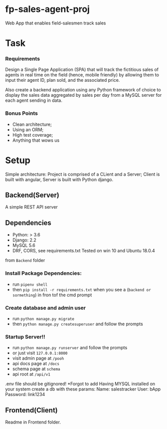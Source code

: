 # fp-sales-agent-proj
Web App that enables field-salesmen track sales

# Task
### Requirements
Design a Single Page Application (SPA) that will track the fictitious sales of agents in real time on
the field (hence, mobile friendly) by allowing them to input their agent ID, plan sold, and the
associated price.

Also create a backend application using any Python framework of choice to display the sales data
aggregated by sales per day from a MySQL server for each agent sending in data.

### Bonus Points
* Clean architecture;
* Using an ORM;
* High test coverage;
* Anything that wows us

# Setup
Simple architecture:
Project is comprised of a CLient and a Server; Client is built with angular, Server is built with Python django.

## Backend(Server)
A simple REST API server

Dependencies
------------
* Python: > 3.6
* Django: 2.2
* MySQL 5.6 
* DRF, CORS, see requirements.txt
Tested on win 10 and Ubuntu 18.0.4

from `Backend` folder
### Install Package Dependencies:
* run `pipenv shell`
* then `pip install -r requirements.txt` when you see a (`backend or sormething`) in fron tof the cmd prompt
### Create database and admin user
* run `python manage.py migrate`
* then `python manage.py createsuperuser` and follow the prompts
### Startup Server!!
* run `python manage.py runserver` and follow the prompts
* or just visit `127.0.0.1:8000`
* visit admin page at `/pooh`
* api docs page at `/docs`
* schema page at `schema`
* api root at `/api/v1`


.env file should be gitignored!
*Forgot to add
Having MYSQL installed on your system
create a db with these params:
Name: salestracker
User: bApp
Password: link1234

## Frontend(Client)
Readme in Frontend folder.
